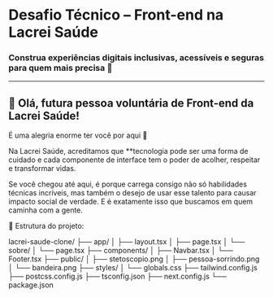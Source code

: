 # Desafio Técnico – Front-end na Lacrei Saúde

### Construa experiências digitais inclusivas, acessíveis e seguras para quem mais precisa 🌈

---

## 🌟 Olá, futura pessoa voluntária de Front-end da Lacrei Saúde!

É uma alegria enorme ter você por aqui 💙

Na Lacrei Saúde, acreditamos que **tecnologia pode ser uma forma de cuidado e cada componente de interface tem o poder de acolher, respeitar e transformar vidas.

Se você chegou até aqui, é porque carrega consigo não só habilidades técnicas incríveis, mas também o desejo de usar esse talento para causar impacto social de verdade. E é exatamente isso que buscamos em quem caminha com a gente.

🔧 Estrutura do projeto:

lacrei-saude-clone/
├── app/
│   ├── layout.tsx
│   ├── page.tsx
│   └── sobre/
│       └── page.tsx
├── components/
│   ├── Navbar.tsx
│   └── Footer.tsx
├── public/
│   ├── stetoscopio.png
│   ├── pessoa-sorrindo.png
│   └── bandeira.png
├── styles/
│   └── globals.css
├── tailwind.config.js
├── postcss.config.js
├── tsconfig.json
├── next.config.js
└── package.json
